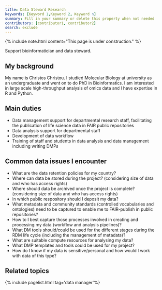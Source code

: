 ```yaml
---
title: Data Steward Research
keywords: [Keyword 1,Keyword 2, Keyword n]
summary: Fill in your summary or delete this property when not needed
contributors: [contributor1, contributor2]
search: exclude
---
```


{% include note.html content="This page is under construction." %}

Support bioinformatician and data steward.

## My background

My name is Christos Christou.  I studied Molecular Biology at university as an undergraduate and went on to do PhD in Bioinformatics.
I am interested in large scale high-throughput analysis of omics data and I have expertise in R and Python.

## Main duties

* Data management support for departmental research staff, facilitating the publication of life science data in FAIR public repositories
* Data analysis support for departmental staff
* Development of data workflow
* Training of staff and students in data analysis and data management including writing DMPs

## Common data issues I encounter

* What are the data retention policies for my country?
* Where can data be stored during the project? (considering size of data and who has access rights)
* Where should data be archived once the project is complete? (considering size of data and who has access rights)
* In which public respository should I deposit my data?
* What metadata and community standards (controlled vocabularies and ontologies) need to be captured to enable me to FAIR-publish in public repositories?
* How to I best capture those processes involved in creating and processing my data (workflow and analysis pipelines)?
* What DM tools should/could be used for the different stages during the RDM life cycle (including the management of metadata)?
* What are suitable compute resources for analysing my data?
* What DMP templates and tools could be used for my project?
* How do I know if my data is sensitive/personal and how would I work with data of this type?

## Related topics

{% include pagelist.html tag='data manager'%}
